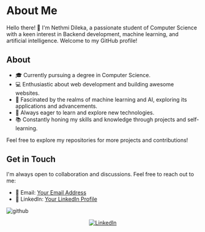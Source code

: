# About Me

Hello there! 👋 I'm Nethmi Dileka, a passionate student of Computer Science with a keen interest in Backend development, machine learning, and artificial intelligence. Welcome to my GitHub profile!

## About

- 🎓 Currently pursuing a degree in Computer Science.
- 💻 Enthusiastic about web development and building awesome websites.
- 🤖 Fascinated by the realms of machine learning and AI, exploring its applications and advancements.
- 🌱 Always eager to learn and explore new technologies.
- 📚 Constantly honing my skills and knowledge through projects and self-learning.



Feel free to explore my repositories for more projects and contributions!

## Get in Touch

I'm always open to collaboration and discussions. Feel free to reach out to me:

- 📧 Email: [Your Email Address](mailto:nethmidilekaamindinigmail.com)
- 💼 LinkedIn: [Your LinkedIn Profile](https://www.linkedin.com/in/nethmidilekaperera/)

![github](https://img.shields.io/badge/GitHub-000000?style=for-the-badge&logo=GitHub&logoColor=white)

<div align="center">
    <!-- Replace href with your links -->
    <a href="https://www.linkedin.com/in/nethmidilekaperera/">
        <img src="https://img.shields.io/badge/LinkedIn-0077B5?style=for-the-badge&logo=linkedin&logoColor=white" alt="LinkedIn"/>
    </a>
</div>
  

